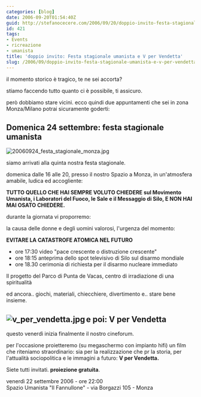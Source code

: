 ```yaml
---
categories: [blog]
date: 2006-09-20T01:54:40Z
guid: http://stefanocecere.com/2006/09/20/doppio-invito-festa-stagionale-umanista-e-v-per-vendetta/
id: 421
tags:
- Events
- ricreazione
- umanista
title: 'doppio invito: Festa stagionale umanista e V per Vendetta'
slug: /2006/09/doppio-invito-festa-stagionale-umanista-e-v-per-vendetta/
---
```


il momento storico è tragico, te ne sei accorta?

stiamo faccendo tutto quanto ci è possibile, ti assicuro.

però dobbiamo stare vicini. ecco quindi due appuntamenti che sei in zona Monza/Milano potrai sicuramente goderti:

## Domenica 24 settembre: festa stagionale umanista

<p class="bodytext">
  <img alt="20060924_festa_stagionale_monza.jpg" id="image419" src="http://stefanocecere.com/wp-content/uploads/sites/3/2006/09/20060924_festa_stagionale_monza.jpg" />
</p>

<p class="bodytext">
  siamo arrivati alla quinta nostra festa stagionale.
</p>

<p class="bodytext">
  domenica dalle 16 alle 20, presso il nostro Spazio a Monza, in un'atmosfera amabile, ludica ed accogliente:
</p>

<p class="bodytext">
  <strong>TUTTO QUELLO CHE HAI SEMPRE VOLUTO CHIEDERE sul Movimento Umanista, i Laboratori del Fuoco, le Sale e il Messaggio di Silo, E NON HAI MAI OSATO CHIEDERE.</strong>
</p>

<p class="bodytext">
  durante la giornata vi proporremo:
</p>

<p class="bodytext">
  la causa delle donne e degli uomini valorosi, l'urgenza del momento:
</p>

<p class="bodytext">
  <strong>EVITARE LA CATASTROFE ATOMICA NEL FUTURO</strong>
</p>

- ore 17:30 video "pace crescente o distruzione crescente"
- ore 18:15 anteprima dello spot televisivo di Silo sul disarmo mondiale
- ore 18.30 cerimonia di richiesta per il disarmo nucleare immediato

<p class="bodytext">
  Il progetto del Parco di Punta de Vacas, centro di irradiazione di una spiritualità
</p>

<p class="bodytext">
  ed ancora.. giochi, materiali, chiecchiere, divertimento e.. stare bene insieme.
</p>

<p class="bodytext">
  <h2>
    <img align="left" alt="v_per_vendetta.jpg" id="image420" title="v_per_vendetta.jpg" src="http://stefanocecere.com/wp-content/uploads/sites/3/2006/09/v_per_vendetta.jpg" />e poi: V per Vendetta
  </h2>
  
  <p>
    questo venerdì inizia finalmente il nostro cineforum.
  </p>
  
  <p class="bodytext">
    per l'occasione proietteremo (su megaschermo con impianto hifi) un film che riteniamo straordinario: sia per la realizzazione che pr la storia, per l'attualità sociopolitica e le immagini a futuro: <strong>V per Vendetta.</strong>
  </p>
  
  <p class="bodytext">
    Siete tutti invitati. <strong>proiezione gratuita</strong>.
  </p>
  
  <p class="bodytext">
    venerdì 22 settembre 2006 - ore 22:00<br /> Spazio Umanista "Il Fannullone" - via Borgazzi 105 - Monza
  </p>
  
  <p class="bodytext">